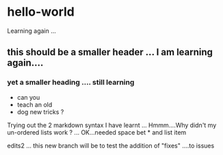 # hello-world
Learning again ...
## this should be a smaller header ... I am learning again....
### yet a smaller heading .... still learning

* can you
* teach an old
* dog new tricks ?

Trying out the 2 markdown syntax I have learnt ...
Hmmm....Why didn't my un-ordered lists work ?  ... OK...needed space bet * and list item

edits2 ... this new branch will be to test the addition of "fixes" ....to  issues
